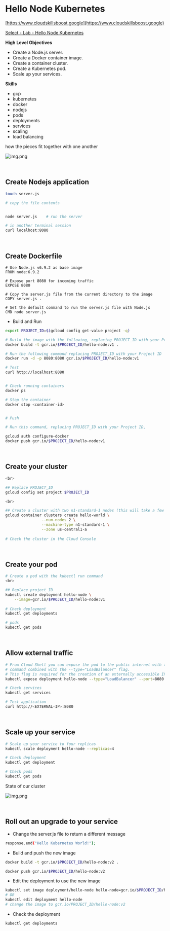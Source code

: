 # Hello Node Kubernetes

[https://www.cloudskillsboost.google](https://www.cloudskillsboost.google)

[Select - Lab -  Hello Node Kubernetes](https://www.cloudskillsboost.google/paths)


**High Level Objectives**
- Create a Node.js server.
- Create a Docker container image. 
- Create a container cluster. 
- Create a Kubernetes pod. 
- Scale up your services.


**Skills**
- gcp
- kubernetes
- docker
- nodejs
- pods
- deployments
- services
- scaling
- load balancing



how the pieces fit together with one another

![img.png](.images/moving-parts.png)


<br>

## Create Nodejs application

```bash
touch server.js

# copy the file contents


node server.js    # run the server

# in another terminal session 
curl localhost:8080
```

<br>

## Create Dockerfile

```Dockefile
# Use Node.js v6.9.2 as base image
FROM node:6.9.2

# Expose port 8080 for incoming traffic
EXPOSE 8080

# Copy the server.js file from the current directory to the image
COPY server.js .

# Set the default command to run the server.js file with Node.js
CMD node server.js
```

- Build and Run

```bash
export PROJECT_ID=$(gcloud config get-value project -q)

# Build the image with the following, replacing PROJECT_ID with your Project ID
docker build -t gcr.io/$PROJECT_ID/hello-node:v1 .

# Run the following command replacing PROJECT_ID with your Project ID
docker run -d -p 8080:8080 gcr.io/$PROJECT_ID/hello-node:v1

# Test
curl http://localhost:8080


# Check running containers
docker ps

# Stop the container
docker stop <container-id>


# Push

# Run this command, replacing PROJECT_ID with your Project ID,

gcloud auth configure-docker
docker push gcr.io/$PROJECT_ID/hello-node:v1
```

<br>

## Create your cluster

```bash
<br>

## Replace PROJECT_ID
gcloud config set project $PROJECT_ID

<br>

## Create a cluster with two n1-standard-1 nodes (this will take a few minutes to complete):
gcloud container clusters create hello-world \
                --num-nodes 2 \
                --machine-type n1-standard-1 \
                --zone us-central1-a
                
# Check the cluster in the Cloud Console
```

<br>

## Create your pod

```bash
# Create a pod with the kubectl run command
<br>

## Replace project ID
kubectl create deployment hello-node \
    --image=gcr.io/$PROJECT_ID/hello-node:v1
    
# Check deployment
kubectl get deployments

# pods
kubectl get pods

```

<br>

## Allow external traffic

```bash
# From Cloud Shell you can expose the pod to the public internet with the kubectl expose 
# command combined with the --type="LoadBalancer" flag. 
# This flag is required for the creation of an externally accessible IP
kubectl expose deployment hello-node --type="LoadBalancer" --port=8080

# Check services
kubectl get services

# Test application
curl http://<EXTERNAL-IP>:8080
```


<br>

## Scale up your service

```bash
# Scale up your service to four replicas
kubectl scale deployment hello-node --replicas=4

# Check deployment
kubectl get deployment

# Check pods
kubectl get pods

```


State of our cluster

![img.png](.images/state-of-cluster.png)


<br>

## Roll out an upgrade to your service

- Change the server.js file to return a different message

```bash
response.end("Hello Kubernetes World!");
```

- Build and push the new image

```bash
docker build -t gcr.io/$PROJECT_ID/hello-node:v2 .

docker push gcr.io/$PROJECT_ID/hello-node:v2
```

- Edit the deployment to use the new image

```bash
kubectl set image deployment/hello-node hello-node=gcr.io/$PROJECT_ID/hello-node:v2
# OR
kubectl edit deployment hello-node
# change the image to gcr.io/PROJECT_ID/hello-node:v2
```

- Check the deployment

```bash
kubectl get deployments
```



